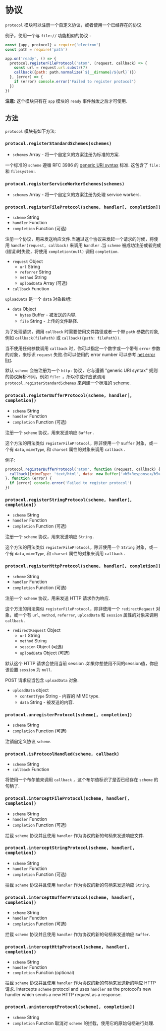 # 协议

`protocol` 模块可以注册一个自定义协议，或者使用一个已经存在的协议.

例子，使用一个与 `file://` 功能相似的协议 :

```javascript
const {app, protocol} = require('electron')
const path = require('path')

app.on('ready', () => {
  protocol.registerFileProtocol('atom', (request, callback) => {
    const url = request.url.substr(7)
    callback({path: path.normalize(`${__dirname}/${url}`)})
  }, (error) => {
    if (error) console.error('Failed to register protocol')
  })
})
```

**注意:** 这个模块只有在 `app` 模块的 `ready` 事件触发之后才可使用.

## 方法

`protocol` 模块有如下方法:

### `protocol.registerStandardSchemes(schemes)`

* `schemes` Array - 将一个自定义的方案注册为标准的方案.

一个标准的 `scheme` 遵循 RFC 3986 的
[generic URI syntax](https://tools.ietf.org/html/rfc3986#section-3) 标准. 这包含了 `file:` 和 `filesystem:`.

### `protocol.registerServiceWorkerSchemes(schemes)`

* `schemes` Array - 将一个自定义的方案注册为处理 service workers.

### `protocol.registerFileProtocol(scheme, handler[, completion])`

* `scheme` String
* `handler` Function
* `completion` Function (可选)

注册一个协议，用来发送响应文件.当通过这个协议来发起一个请求的时候，将使用 `handler(request, callback)` 来调用
`handler` .当 `scheme` 被成功注册或者完成(错误)时失败，将使用 `completion(null)` 调用 `completion`.

* `request` Object
  * `url` String
  * `referrer` String
  * `method` String
  * `uploadData` Array (可选)
* `callback` Function

`uploadData` 是一个 `data` 对象数组:

* `data` Object
  * `bytes` Buffer - 被发送的内容.
  * `file` String - 上传的文件路径.

为了处理请求，调用 `callback` 时需要使用文件路径或者一个带 `path` 参数的对象, 例如 `callback(filePath)` 或
`callback({path: filePath})`.

当不使用任何参数调用 `callback` 时，你可以指定一个数字或一个带有 `error` 参数的对象，来标识 `request` 失败.你可以使用的 error number 可以参考
[net error list][net-error].

默认 `scheme` 会被注册为一个 `http:` 协议，它与遵循 "generic URI syntax" 规则的协议解析不同，例如 `file:` ，所以你或许应该调用 `protocol.registerStandardSchemes` 来创建一个标准的 scheme.

### `protocol.registerBufferProtocol(scheme, handler[, completion])`

* `scheme` String
* `handler` Function
* `completion` Function (可选)

注册一个 `scheme` 协议，用来发送响应 `Buffer` .

这个方法的用法类似 `registerFileProtocol`，除非使用一个 `Buffer` 对象，或一个有 `data`,
`mimeType`, 和 `charset` 属性的对象来调用 `callback` .

例子:

```javascript
protocol.registerBufferProtocol('atom', function (request, callback) {
  callback({mimeType: 'text/html', data: new Buffer('<h5>Response</h5>')})
}, function (error) {
  if (error) console.error('Failed to register protocol')
})
```

### `protocol.registerStringProtocol(scheme, handler[, completion])`

* `scheme` String
* `handler` Function
* `completion` Function (可选)

注册一个 `scheme` 协议，用来发送响应 `String` .

这个方法的用法类似 `registerFileProtocol`，除非使用一个 `String` 对象，或一个有 `data`,
`mimeType`, 和 `charset` 属性的对象来调用 `callback` .

### `protocol.registerHttpProtocol(scheme, handler[, completion])`

* `scheme` String
* `handler` Function
* `completion` Function (可选)

注册一个 `scheme` 协议，用来发送 HTTP 请求作为响应.

这个方法的用法类似 `registerFileProtocol`，除非使用一个 `redirectRequest` 对象，或一个有 `url`, `method`,
`referrer`, `uploadData` 和 `session` 属性的对象来调用 `callback` .

* `redirectRequest` Object
  * `url` String
  * `method` String
  * `session` Object (可选)
  * `uploadData` Object (可选)

默认这个 HTTP 请求会使用当前 session .如果你想使用不同的session值，你应该设置 `session` 为 `null`.

POST 请求应当包含 `uploadData` 对象.

* `uploadData` object
  * `contentType` String - 内容的 MIME type.
  * `data` String - 被发送的内容.

### `protocol.unregisterProtocol(scheme[, completion])`

* `scheme` String
* `completion` Function (可选)

注销自定义协议 `scheme`.

### `protocol.isProtocolHandled(scheme, callback)`

* `scheme` String
* `callback` Function

将使用一个布尔值来调用 `callback` ，这个布尔值标识了是否已经存在 `scheme` 的句柄了.

### `protocol.interceptFileProtocol(scheme, handler[, completion])`

* `scheme` String
* `handler` Function
* `completion` Function (可选)

拦截 `scheme` 协议并且使用 `handler` 作为协议的新的句柄来发送响应文件.

### `protocol.interceptStringProtocol(scheme, handler[, completion])`

* `scheme` String
* `handler` Function
* `completion` Function (可选)

拦截 `scheme` 协议并且使用 `handler` 作为协议的新的句柄来发送响应 `String`.

### `protocol.interceptBufferProtocol(scheme, handler[, completion])`

* `scheme` String
* `handler` Function
* `completion` Function (可选)

拦截 `scheme` 协议并且使用 `handler` 作为协议的新的句柄来发送响应 `Buffer`.

### `protocol.interceptHttpProtocol(scheme, handler[, completion])`

* `scheme` String
* `handler` Function
* `completion` Function (optional)

拦截 `scheme` 协议并且使用 `handler` 作为协议的新的句柄来发送新的响应 HTTP 请求.
Intercepts `scheme` protocol and uses `handler` as the protocol's new handler
which sends a new HTTP request as a response.

### `protocol.uninterceptProtocol(scheme[, completion])`

* `scheme` String
* `completion` Function
取消对 `scheme` 的拦截，使用它的原始句柄进行处理.

[net-error]: https://code.google.com/p/chromium/codesearch#chromium/src/net/base/net_error_list.h
